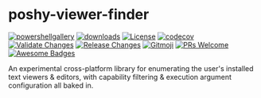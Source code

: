 # poshy-viewer-finder

[![powershellgallery](https://img.shields.io/powershellgallery/v/poshy-viewer-finder.svg)](https://www.powershellgallery.com/packages/poshy-viewer-finder)
[![downloads](https://img.shields.io/powershellgallery/dt/poshy-viewer-finder.svg)](https://www.powershellgallery.com/packages/poshy-viewer-finder)
[![License](https://img.shields.io/github/license/pwshrc/poshy-viewer-finder)](./LICENSE.txt)
[![codecov](https://codecov.io/gh/pwshrc/poshy-viewer-finder/branch/main/graph/badge.svg)](https://codecov.io/gh/pwshrc/poshy-viewer-finder)
[![Validate Changes](https://github.com/pwshrc/poshy-viewer-finder/actions/workflows/validate.yml/badge.svg)](https://github.com/pwshrc/poshy-viewer-finder/actions/workflows/validate.yml)
[![Release Changes](https://github.com/pwshrc/poshy-viewer-finder/actions/workflows/release.yml/badge.svg)](https://github.com/pwshrc/poshy-viewer-finder/actions/workflows/release.yml)
[![Gitmoji](https://img.shields.io/badge/gitmoji-%20😜%20😍-FFDD67.svg?style=flat-square)](https://gitmoji.carloscuesta.me/)
[![PRs Welcome](https://img.shields.io/badge/PRs-welcome-brightgreen.svg?style=flat-square)](http://makeapullrequest.com)
[![Awesome Badges](https://img.shields.io/badge/badges-awesome-green.svg)](https://github.com/Naereen/badges)

An experimental cross-platform library for enumerating the user's installed text viewers & editors, with capability filtering & execution argument configuration all baked in.

